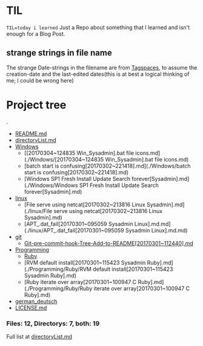 # TIL

`TIL=today i learned`
Just a Repo about something that I learned and isn't enough for a Blog Post.

## strange strings in file name
The strange Date-strings in the filename are from [Tagspaces](https://tagspaces.org), to assume the creation-date and the last-edited dates(this is at best a logical thinking of me; I could be wrong here)


# Project tree

.
 * [README.md](./README.md)
 * [directoryList.md](./directoryList.md)
 * [Windows](./Windows)
   * [[20170304~124835 Win_Sysadmin].bat file icons.md](./Windows/[20170304~124835 Win_Sysadmin].bat file icons.md)
   * [batch start is confusing[20170302~221418].md](./Windows/batch start is confusing[20170302~221418].md)
   * [Windows SP1 Fresh Install Update Search forever[Sysadmin].md](./Windows/Windows SP1 Fresh Install Update Search forever[Sysadmin].md)
 * [linux](./linux)
   * [File serve using netcat[20170302~213816 Linux Sysadmin].md](./linux/File serve using netcat[20170302~213816 Linux Sysadmin].md)
   * [APT_.dat_fail[20170301~095059 Sysadmin Linux].md.md](./linux/APT_.dat_fail[20170301~095059 Sysadmin Linux].md.md)
 * [git](./git)
   * [Git-pre-commit-hook-Tree-Add-to-README[20170301~112440].md](./git/Git-pre-commit-hook-Tree-Add-to-README[20170301~112440].md)
 * [Programming](./Programming)
   * [Ruby](./Programming/Ruby)
   * [RVM default install[20170301~115423 Sysadmin Ruby].md](./Programming/Ruby/RVM default install[20170301~115423 Sysadmin Ruby].md)
   * [Ruby iterate over array[20170301~100947 C Ruby].md](./Programming/Ruby/Ruby iterate over array[20170301~100947 C Ruby].md)
 * [german_deutsch](./german_deutsch)
 * [LICENSE.md](./LICENSE.md)


### Files: 12, Directorys: 7, both: 19


 Full list at [directoryList.md](./directoryList.md)